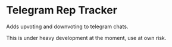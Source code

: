 # Telegram Rep Tracker
Adds upvoting and downvoting to telegram chats. 

This is under heavy development at the moment, use at own risk.
